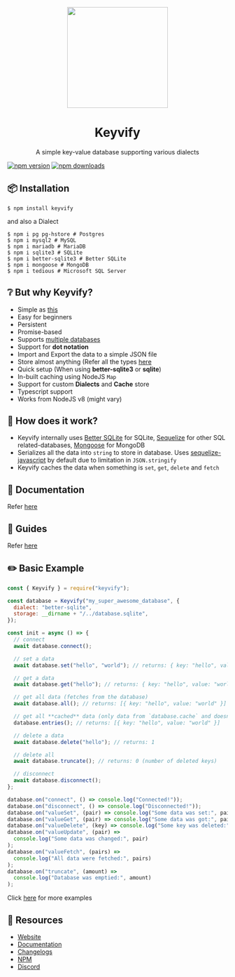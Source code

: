 <p align="center">
  <img
    src="https://keyvify.js.org/assets/logo.png" width="230px">
</p>

<h1 align="center">Keyvify</h1>
<p align="center">A simple key-value database supporting various dialects</p>

[![npm version](https://badgen.net/npm/v/keyvify)](https://www.npmjs.com/package/keyvify)
[![npm downloads](https://badgen.net/npm/dm/keyvify)](https://www.npmjs.com/package/keyvify)

## 📦 Installation

```console
$ npm install keyvify
```

and also a Dialect

```console
$ npm i pg pg-hstore # Postgres
$ npm i mysql2 # MySQL
$ npm i mariadb # MariaDB
$ npm i sqlite3 # SQLite
$ npm i better-sqlite3 # Better SQLite
$ npm i mongoose # MongoDB
$ npm i tedious # Microsoft SQL Server
```

## ❔ But why Keyvify?

- Simple as [this](#-basic-example)
- Easy for beginners
- Persistent
- Promise-based
- Supports [multiple databases](https://keyvify.js.org/docs/globals.html#supporteddialectsstrs)
- Support for **dot notation**
- Import and Export the data to a simple JSON file
- Store almost anything (Refer all the types [here](https://www.npmjs.com/package/serialize-javascript)
- Quick setup (When using **better-sqlite3** or **sqlite**)
- In-built caching using NodeJS `Map`
- Support for custom **Dialects** and **Cache** store
- Typescript support
- Works from NodeJS v8 (might vary)

## 🤔 How does it work?

- Keyvify internally uses [Better SQLite](https://www.npmjs.com/package/better-sqlite3) for SQLite, [Sequelize](https://www.npmjs.com/package/sequelize) for other SQL related-databases, [Mongoose](https://www.npmjs.com/package/mongoose) for MongoDB
- Serializes all the data into `string` to store in database. Uses [sequelize-javascript](https://www.npmjs.com/package/serialize-javascript) by default due to limitation in `JSON.stringify`
- Keyvify caches the data when something is `set`, `get`, `delete` and `fetch`

## 📄 Documentation

Refer [here](https://keyvify.js.org/docs)

## 📙 Guides

Refer [here](https://keyvify.js.org/guide)

## ✏️ Basic Example

```js
const { Keyvify } = require("keyvify");

const database = Keyvify("my_super_awesome_database", {
  dialect: "better-sqlite",
  storage: __dirname + "/../database.sqlite",
});

const init = async () => {
  // connect
  await database.connect();

  // set a data
  await database.set("hello", "world"); // returns: { key: "hello", value: "world" }

  // get a data
  await database.get("hello"); // returns: { key: "hello", value: "world" }

  // get all data (fetches from the database)
  await database.all(); // returns: [{ key: "hello", value: "world" }]

  // get all **cached** data (only data from `database.cache` and doesnt need await)
  database.entries(); // returns: [{ key: "hello", value: "world" }]

  // delete a data
  await database.delete("hello"); // returns: 1

  // delete all
  await database.truncate(); // returns: 0 (number of deleted keys)

  // disconnect
  await database.disconnect();
};

database.on("connect", () => console.log("Connected!"));
database.on("disconnect", () => console.log("Disconnected!"));
database.on("valueSet", (pair) => console.log("Some data was set:", pair));
database.on("valueGet", (pair) => console.log("Some data was got:", pair));
database.on("valueDelete", (key) => console.log("Some key was deleted:", key));
database.on("valueUpdate", (pair) =>
  console.log("Some data was changed:", pair)
);
database.on("valueFetch", (pairs) =>
  console.log("All data were fetched:", pairs)
);
database.on("truncate", (amount) =>
  console.log("Database was emptied:", amount)
);
```

Click [here](./examples) for more examples

## 🚩 Resources

- [Website](https://keyvify.js.org)
- [Documentation](https://keyvify.js.org/docs)
- [Changelogs](./changelog.md)
- [NPM](https://npmjs.com/keyvify)
- [Discord](https://zyrouge.gq/discord)
